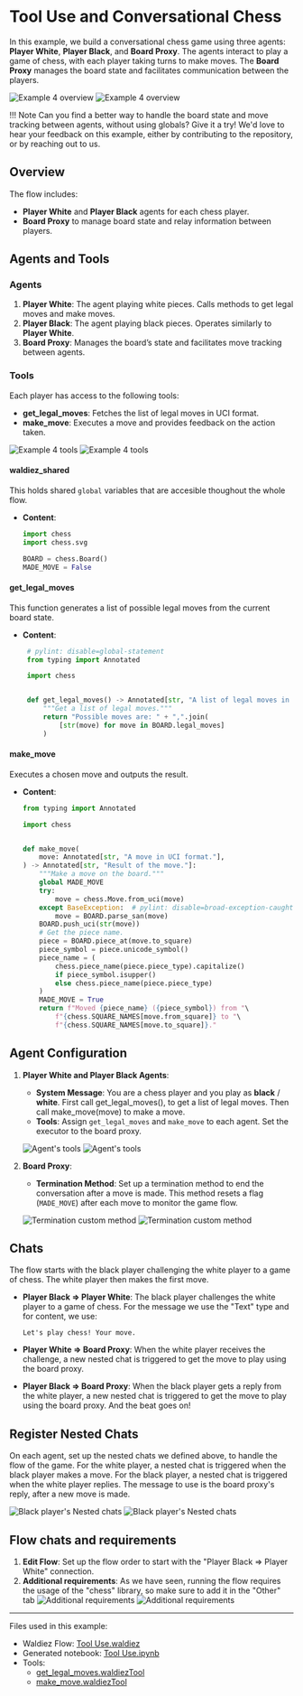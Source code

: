 # Tool Use and Conversational Chess

In this example, we build a conversational chess game using three agents: **Player White**, **Player Black**, and **Board Proxy**. The agents interact to play a game of chess, with each player taking turns to make moves. The **Board Proxy** manages the board state and facilitates communication between the players.

![Example 4 overview](../static/images/light/examples/4/overview.webp#only-light)
![Example 4 overview](../static/images/dark/examples/4/overview.webp#only-dark)

!!! Note
    Can you find a better way to handle the board state and move tracking between agents, without using globals? Give it a try! We'd love to hear your feedback on this example, either by contributing to the repository, or by reaching out to us.

## Overview

The flow includes:

- **Player White** and **Player Black** agents for each chess player.
- **Board Proxy** to manage board state and relay information between players.

## Agents and Tools

### Agents

1. **Player White**: The agent playing white pieces. Calls methods to get legal moves and make moves.
2. **Player Black**: The agent playing black pieces. Operates similarly to **Player White**.
3. **Board Proxy**: Manages the board’s state and facilitates move tracking between agents.

### Tools

Each player has access to the following tools:

- **get_legal_moves**: Fetches the list of legal moves in UCI format.
- **make_move**: Executes a move and provides feedback on the action taken.

![Example 4 tools](../static/images/light/examples/4/tools.webp#only-light)
![Example 4 tools](../static/images/dark/examples/4/tools.webp#only-dark)

#### waldiez_shared

This holds shared `global` variables that are accesible thoughout the whole flow.

- **Content**:

    ```python
    import chess
    import chess.svg

    BOARD = chess.Board()
    MADE_MOVE = False
    ```

#### get_legal_moves

This function generates a list of possible legal moves from the current board state.

- **Content**:

   ```python
    # pylint: disable=global-statement
    from typing import Annotated

    import chess


    def get_legal_moves() -> Annotated[str, "A list of legal moves in UCI format"]:
        """Get a list of legal moves."""
        return "Possible moves are: " + ",".join(
            [str(move) for move in BOARD.legal_moves]
        )

   ```

#### make_move

Executes a chosen move and outputs the result.

- **Content**:

    ```python
    from typing import Annotated

    import chess


    def make_move(
        move: Annotated[str, "A move in UCI format."],
    ) -> Annotated[str, "Result of the move."]:
        """Make a move on the board."""
        global MADE_MOVE
        try:
            move = chess.Move.from_uci(move)
        except BaseException:  # pylint: disable=broad-exception-caught
            move = BOARD.parse_san(move)
        BOARD.push_uci(str(move))
        # Get the piece name.
        piece = BOARD.piece_at(move.to_square)
        piece_symbol = piece.unicode_symbol()
        piece_name = (
            chess.piece_name(piece.piece_type).capitalize()
            if piece_symbol.isupper()
            else chess.piece_name(piece.piece_type)
        )
        MADE_MOVE = True
        return f"Moved {piece_name} ({piece_symbol}) from "\
            f"{chess.SQUARE_NAMES[move.from_square]} to "\
            f"{chess.SQUARE_NAMES[move.to_square]}."

    ```

## Agent Configuration

1. **Player White and Player Black Agents**:
   - **System Message**: You are a chess player and you play as **black** / **white**. First call get_legal_moves(), to get a list of legal moves. Then call make_move(move) to make a move.
   - **Tools**: Assign `get_legal_moves` and `make_move` to each agent. Set the executor to the board proxy.

    ![Agent's tools](../static/images/light/examples/4/agent_tools.webp#only-light)
    ![Agent's tools](../static/images/dark/examples/4/agent_tools.webp#only-dark)

2. **Board Proxy**:
   - **Termination Method**: Set up a termination method to end the conversation after a move is made. This method resets a flag (`MADE_MOVE`) after each move to monitor the game flow.

    ![Termination custom method](../static/images/light/examples/4/termination.webp#only-light)
    ![Termination custom method](../static/images/dark/examples/4/termination.webp#only-dark)

## Chats

The flow starts with the black player challenging the white player to a game of chess. The white player then makes the first move.

- **Player Black => Player White**: The black player challenges the white player to a game of chess. For the message we use the "Text" type and for content, we use:

    ```text
    Let's play chess! Your move.
    ```

- **Player White => Board Proxy**: When the white player receives the challenge, a new nested chat is triggered to get the move to play using the board proxy.

- **Player Black => Board Proxy**: When the black player gets a reply from the white player, a new nested chat is triggered to get the move to play using the board proxy. And the beat goes on!

## Register Nested Chats

On each agent, set up the nested chats we defined above, to handle the flow of the game. For the white player, a nested chat is triggered when the black player makes a move. For the black player, a nested chat is triggered when the white player replies. The message to use is the board proxy's reply, after a new move is made.

![Black player's Nested chats](../static/images/light/examples/4/nested_black.webp#only-light)
![Black player's Nested chats](../static/images/dark/examples/4/nested_black.webp#only-dark)

## Flow chats and requirements

1. **Edit Flow**: Set up the flow order to start with the "Player Black => Player White" connection.
2. **Additional requirements**: As we have seen, running the flow requires the usage of the "chess" library, so make sure to add it in the "Other" tab
    ![Additional requirements](../static/images/light/examples/4/requirements.webp#only-light)
    ![Additional requirements](../static/images/dark/examples/4/requirements.webp#only-dark)

---

Files used in this example:

- Waldiez Flow: [Tool Use.waldiez](https://github.com/waldiez/examples/blob/main/04%20-%20Tools/Tool%20Use.waldiez)
- Generated notebook: [Tool Use.ipynb](https://github.com/waldiez/examples/blob/main/04%20-%20Tools/Tool%20Use.ipynb)
- Tools:
  - [get_legal_moves.waldiezTool](https://github.com/waldiez/examples/blob/main/04%20-%20Tools/get_legal_moves.waldiezTool)
  - [make_move.waldiezTool](https://github.com/waldiez/examples/blob/main/04%20-%20Tools/make_move.waldiezTool)
